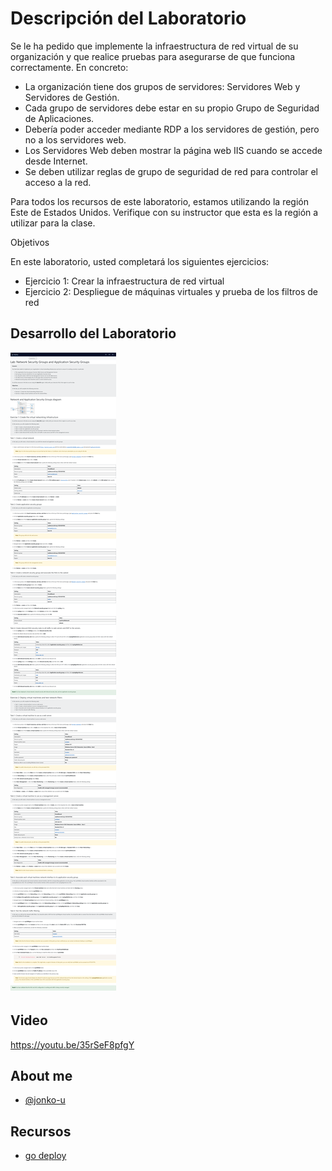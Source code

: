 # Descripción del Laboratorio
Se le ha pedido que implemente la infraestructura de red virtual de su organización y que realice pruebas para asegurarse de que funciona correctamente. En concreto:

- La organización tiene dos grupos de servidores: Servidores Web y Servidores de Gestión.
- Cada grupo de servidores debe estar en su propio Grupo de Seguridad de Aplicaciones.
- Debería poder acceder mediante RDP a los servidores de gestión, pero no a los servidores web.
- Los Servidores Web deben mostrar la página web IIS cuando se accede desde Internet.
- Se deben utilizar reglas de grupo de seguridad de red para controlar el acceso a la red.

Para todos los recursos de este laboratorio, estamos utilizando la región Este de Estados Unidos. Verifique con su instructor que esta es la región a utilizar para la clase.

Objetivos

En este laboratorio, usted completará los siguientes ejercicios:

- Ejercicio 1: Crear la infraestructura de red virtual
- Ejercicio 2: Despliegue de máquinas virtuales y prueba de los filtros de red


## Desarrollo del Laboratorio
![Logo](/AZ-500%20Microsoft%20Azure%20Security%20Technologies/Lab%2002%20-%20Network%20Security%20Groups%20NSGs/screenshots/Lab02.png)

## Video
https://youtu.be/35rSeF8pfgY


## About me
- [@jonko-u](https://github.com/jonko-u)

## Recursos
- [go deploy](https://lms.godeploy.it/)


